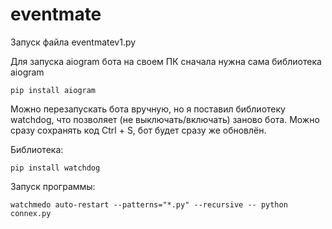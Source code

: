 # eventmate

Запуск файла eventmatev1.py

Для запуска aiogram бота на своем ПК сначала нужна сама библиотека aiogram

`pip install aiogram`

Можно перезапускать бота вручную, но я поставил библиотеку watchdog, что позволяет (не выключать/включать) заново бота.
Можно сразу сохранять код Ctrl + S, бот будет сразу же обновлён.

Библиотека:

`pip install watchdog`

Запуск программы:

`watchmedo auto-restart --patterns="*.py" --recursive -- python connex.py`
